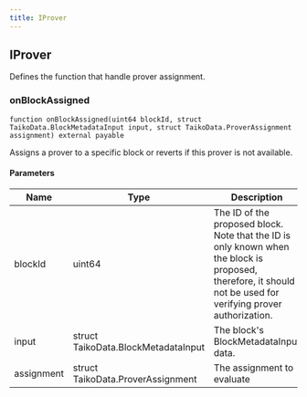 ```yaml
---
title: IProver
---
```


## IProver

Defines the function that handle prover assignment.

### onBlockAssigned

```solidity
function onBlockAssigned(uint64 blockId, struct TaikoData.BlockMetadataInput input, struct TaikoData.ProverAssignment assignment) external payable
```

Assigns a prover to a specific block or reverts if this prover
is not available.

#### Parameters

| Name       | Type                                | Description                                                                                                                                                   |
| ---------- | ----------------------------------- | ------------------------------------------------------------------------------------------------------------------------------------------------------------- |
| blockId    | uint64                              | The ID of the proposed block. Note that the ID is only known when the block is proposed, therefore, it should not be used for verifying prover authorization. |
| input      | struct TaikoData.BlockMetadataInput | The block's BlockMetadataInput data.                                                                                                                          |
| assignment | struct TaikoData.ProverAssignment   | The assignment to evaluate                                                                                                                                    |

